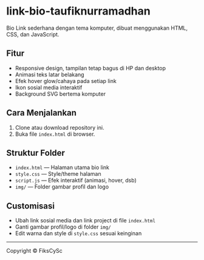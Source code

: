 # link-bio-taufiknurramadhan

Bio Link sederhana dengan tema komputer, dibuat menggunakan HTML, CSS, dan JavaScript.

## Fitur
- Responsive design, tampilan tetap bagus di HP dan desktop
- Animasi teks latar belakang
- Efek hover glow/cahaya pada setiap link
- Ikon sosial media interaktif
- Background SVG bertema komputer

## Cara Menjalankan
1. Clone atau download repository ini.
2. Buka file `index.html` di browser.

## Struktur Folder
- `index.html` — Halaman utama bio link
- `style.css` — Style/theme halaman
- `script.js` — Efek interaktif (animasi, hover, dsb)
- `img/` — Folder gambar profil dan logo

## Customisasi
- Ubah link sosial media dan link project di file `index.html`
- Ganti gambar profil/logo di folder `img/`
- Edit warna dan style di `style.css` sesuai keinginan

---

Copyright © FiksCySc
